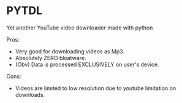 # PYTDL
Yet another YouTube video downloader made with python

Pros: 
- Very good for downloading videos as Mp3.
- Absolutely ZERO bloatware.
- (Obv) Data is processed EXCLUSIVELY on user's device.

Cons:
- Videos are limited to low resolution due to youtube limitation on downloads.
